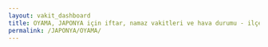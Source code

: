 ```yaml
---
layout: vakit_dashboard
title: OYAMA, JAPONYA için iftar, namaz vakitleri ve hava durumu - ilçe/eyalet seç
permalink: /JAPONYA/OYAMA/
---
```


<script type="text/javascript">
  var GLOBAL_COUNTRY = 'JAPONYA';
  var GLOBAL_CITY = 'OYAMA';
  var GLOBAL_STATE = '';
  var lat = 72;
  var lon = 21;
</script>
